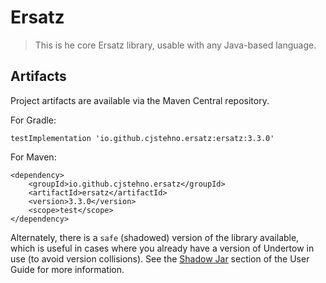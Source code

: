 # Ersatz 

> This is he core Ersatz library, usable with any Java-based language.

## Artifacts

Project artifacts are available via the Maven Central repository.

For Gradle:

    testImplementation 'io.github.cjstehno.ersatz:ersatz:3.3.0'

For Maven:

    <dependency>
        <groupId>io.github.cjstehno.ersatz</groupId>
        <artifactId>ersatz</artifactId>
        <version>3.3.0</version>
        <scope>test</scope>
    </dependency>
    
Alternately, there is a `safe` (shadowed) version of the library available, which is useful in cases where you already  have a version of Undertow in use (to avoid version collisions). See the [Shadow Jar](http://cjstehno.github.io/ersatz/docs/user_guide.html#_shadow_jar) 
section of the User Guide for more information.